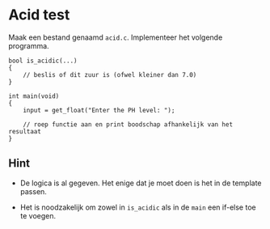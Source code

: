 # Acid test

Maak een bestand genaamd `acid.c`. Implementeer het volgende programma.

    bool is_acidic(...)
    {
        // beslis of dit zuur is (ofwel kleiner dan 7.0)
    }

    int main(void)
    {
        input = get_float("Enter the PH level: ");
        
        // roep functie aan en print boodschap afhankelijk van het resultaat
    }

## Hint

- De logica is al gegeven. Het enige dat je moet doen is het in de template passen.

- Het is noodzakelijk om zowel in `is_acidic` als in de `main` een if-else toe te voegen.
